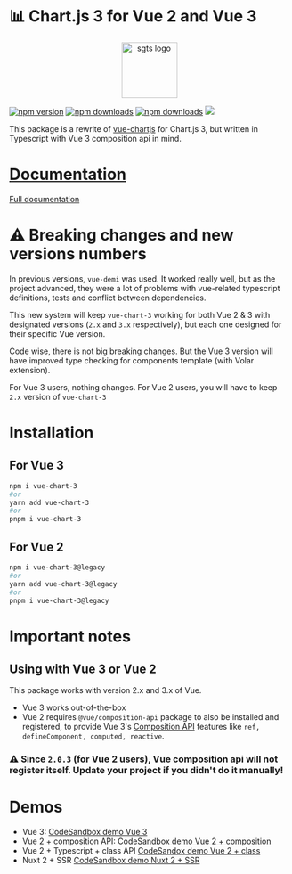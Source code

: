 # 📊 Chart.js 3 for Vue 2 and Vue 3

<p align="center">
  <a href='https://sgts.netlify.com/'>
    <img width='100' src="https://raw.githubusercontent.com/victorgarciaesgi/vue-chart-3/main/media/logo.svg" alt="sgts logo">
  </a>
</p>

[![npm version][npm-version-src]][npm-version-href]
[![npm downloads][npm-downloads-src]][npm-downloads-href]
[![npm downloads][npm-total-downloads-src]][npm-downloads-href]
<img src='https://img.shields.io/npm/l/vue-chart-3.svg'>

[npm-version-src]: https://img.shields.io/npm/v/vue-chart-3.svg
[npm-version-href]: https://www.npmjs.com/package/vue-chart-3
[npm-downloads-src]: https://img.shields.io/npm/dm/vue-chart-3.svg
[npm-total-downloads-src]: https://img.shields.io/npm/dt/vue-chart-3.svg
[npm-downloads-href]: https://www.npmjs.com/package/vue-chart-3

This package is a rewrite of [vue-chartjs](https://github.com/apertureless/vue-chartjs) for Chart.js 3, but written in Typescript with Vue 3 composition api in mind.

# [Documentation](https://vue-chart-3.netlify.app/)

[Full documentation](https://vue-chart-3.netlify.app/)

# ⚠️ Breaking changes and new versions numbers

In previous versions, `vue-demi` was used. It worked really well, but as the project advanced, they were a lot of problems with vue-related typescript definitions, tests and conflict between dependencies.

This new system will keep `vue-chart-3` working for both Vue 2 & 3 with designated versions (`2.x` and `3.x` respectively), but each one designed for their specific Vue version.

Code wise, there is not big breaking changes. But the Vue 3 version will have improved type checking for components template (with Volar extension).

For Vue 3 users, nothing changes.
For Vue 2 users, you will have to keep `2.x` version of `vue-chart-3`

# Installation

## For Vue 3

```bash
npm i vue-chart-3
#or
yarn add vue-chart-3
#or
pnpm i vue-chart-3
```

## For Vue 2

```bash
npm i vue-chart-3@legacy
#or
yarn add vue-chart-3@legacy
#or
pnpm i vue-chart-3@legacy
```

# Important notes

## Using with Vue 3 or Vue 2

This package works with version 2.x and 3.x of Vue.

- Vue 3 works out-of-the-box
- Vue 2 requires `@vue/composition-api` package to also be installed and registered, to provide Vue 3's [Composition API](https://v3.vuejs.org/guide/composition-api-introduction.html) features like `ref, defineComponent, computed, reactive`.

### ⚠️ Since `2.0.3` (for Vue 2 users), Vue composition api will not register itself. Update your project if you didn't do it manually!

# Demos

- Vue 3: [CodeSandbox demo Vue 3](https://codesandbox.io/s/demo-vue-chart-3-ugynm?file=/src/App.vue)
- Vue 2 + composition API: [CodeSandbox demo Vue 2 + composition](https://codesandbox.io/s/vue-chart-3-vue-2-mw54f?file=/src/App.vue)
- Vue 2 + Typescript + class API [CodeSandox demo Vue 2 + class](https://codesandbox.io/s/vue-chart-3-vue-2-class-api-f7gv1?file=/src/App.vue)
- Nuxt 2 + SSR [CodeSandbox demo Nuxt 2 + SSR](https://codesandbox.io/s/vue-chart-3-nuxt-2-mrtej?file=/pages/index.vue)
